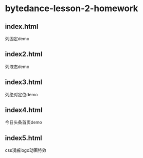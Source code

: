 # bytedance-lesson-2-homework
## index.html
列固定demo
## index2.html
列液态demo
## index3.html
列绝对定位demo
## index4.html
今日头条首页demo
## index5.html
css漫威logo动画特效
